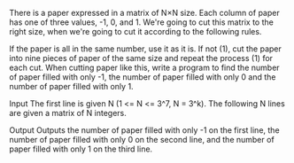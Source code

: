 There is a paper expressed in a matrix of N×N size. Each column of paper has one of three values, -1, 0, and 1. We're going to cut this matrix to the right size, when we're going to cut it according to the following rules.

If the paper is all in the same number, use it as it is.
If not (1), cut the paper into nine pieces of paper of the same size and repeat the process (1) for each cut.
When cutting paper like this, write a program to find the number of paper filled with only -1, the number of paper filled with only 0 and the number of paper filled with only 1.

Input
The first line is given  N (1 <= N <= 3^7, N = 3^k). The following N lines are given a matrix of N integers.

Output
Outputs the number of paper filled with only -1 on the first line, the number of paper filled with only 0 on the second line, and the number of paper filled with only 1 on the third line.

